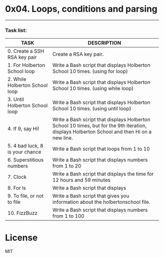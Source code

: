 # 0x04. Loops, conditions and parsing
---
### Task list: 
| TASK | DESCRIPTION |
| ------ | ------ |
|0. Create a SSH RSA key pair |Create a RSA key pair.|
|1. For Holberton School loop|Write a Bash script that displays Holberton School 10 times. (using for loop)|
|2. While Holberton School loop |Write a Bash script that displays Holberton School 10 times. (using while loop)|
|3. Until Holberton School loop|Write a Bash script that displays Holberton School 10 times. (using until loop)|
|4. If 9, say Hi! |Write a Bash script that displays Holberton School 10 times, but for the 9th iteration, displays Holberton School and then Hi on a new line.|
|5. 4 bad luck, 8 is your chance|Write a Bash script that loops from 1 to 10|
|6. Superstitious numbers|Write a Bash script that displays numbers from 1 to 20|
|7. Clock|Write a Bash script that displays the time for 12 hours and 59 minutes|
|8. For ls|Write a Bash script that displays|
|9. To file, or not to file|Write a Bash script that gives you information about the holbertonschool file.|
|10. FizzBuzz|Write a Bash script that displays numbers from 1 to 100|

# License
MIT
